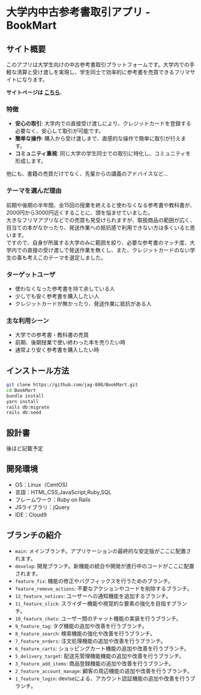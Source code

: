 # 大学内中古参考書取引アプリ - BookMart

## サイト概要
このアプリは大学生向けの中古参考書取引プラットフォームです。大学内での手軽な清算と受け渡しを実現し、学生同士で効率的に参考書を売買できるフリマサイトになります。  

**サイトページは [こちら](http://57.181.50.115/).**

### 特徴
- **安心の取引**: 大学内での直接受け渡しにより、クレジットカードを登録する必要なく、安心して取引が可能です。
- **簡単な操作**: 購入から受け渡しまで、直感的な操作で簡単に取引が行えます。
- **コミュニティ重視**: 同じ大学の学生同士での取引に特化し、コミュニティを形成します。

他にも、書籍の売買だけでなく、先輩からの講義のアドバイスなど...

### テーマを選んだ理由
前期や後期の半年間、全15回の授業を終えると使わなくなる参考書や教科書が、2000円から3000円近くすることに、頭を悩ませていました。  
大きなフリマアプリなどでの売買も見受けられますが、取扱商品の範囲が広く、目当ての本がなかったり、発送作業への抵抗感で利用できない方は多くいると思います。  
ですので、自身が所属する大学のみに範囲を絞り、必要な参考書のマッチ度、大学内での直接の受け渡しで発送作業を無くし、また、クレジットカードのない学生の事も考えこのテーマを選定しました。

### ターゲットユーザ
- 使わなくなった参考書を持て余している人
- 少しでも安く参考書を購入したい人
- クレジットカードが無かったり、発送作業に抵抗がある人


### 主な利用シーン
- 大学での参考書・教科書の売買
- 前期、後期授業で使い終わった本を売りたい時
- 通常より安く参考書を購入したい時

## インストール方法
```bash
git clone https://github.com/jag-800/BookMart.git
cd BookMart
bundle install
yarn install
rails db:migrate
rails db:seed
```
## 設計書
後ほど記載予定

## 開発環境
- OS：Linux（CentOS)
- 言語：HTML,CSS,JavaScript,Ruby,SQL
- フレームワーク：Ruby on Rails
- JSライブラリ：jQuery
- IDE：Cloud9



## ブランチの紹介
- `main`: メインブランチ。アプリケーションの最終的な安定版がここに配置されます。
- `develop`: 開発ブランチ。新機能の統合や開発が進行中のコードがここに配置されます。
- `feature_fix`: 機能の修正やバグフィックスを行うためのブランチ。
- `feature_remove_actions`: 不要なアクションやコードを削除するブランチ。
- `12_feature_notices`: ユーザーへの通知機能を追加するブランチ。
- `11_feature_slick`: スライダー機能や視覚的な要素の強化を目指すブランチ。
- `10_feature_chats`: ユーザー間のチャット機能の実装を行うブランチ。
- `9_feature_tag`: タグ機能の追加や改善を行うブランチ。
- `8_feature_search`: 検索機能の強化や改善を行うブランチ。
- `7_feature_orders`: 注文処理機能の追加や改善を行うブランチ。
- `6_feature_carts`: ショッピングカート機能の追加や改善を行うブランチ。
- `5_delivery_target`: 配送先管理機能機能の追加や改善を行うブランチ。
- `3_feature_add_items`: 商品登録機能の追加や改善を行うブランチ。
- `2_feature_account_manage`: 顧客の周辺機能の追加や改善を行うブランチ。
- `1_feature_login`: deviseによる、アカウント認証機能の追加や改善を行うブランチ。

